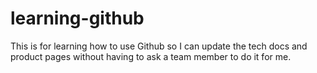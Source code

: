 # learning-github
This is for learning how to use Github so I can update the tech docs and product pages without having to ask a team member to do it for me.
